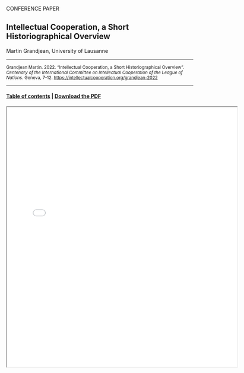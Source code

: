 CONFERENCE PAPER

## Intellectual Cooperation, a Short Historiographical Overview

Martin Grandjean, University of Lausanne

<hr>

<small>Grandjean Martin. 2022. “Intellectual Cooperation, a Short Historiographical Overview”. _Centenary of the International Committee on Intellectual Cooperation of the League of Nations_. Geneva, 7-12. https://intellectualcooperation.org/grandjean-2022 </small>

<hr>

#### [Table of contents](url) |  [Download the PDF](url) 

<iframe src="/uploads/media/default/0001/01/540cb75550adf33f281f29132dddd14fded85bfc.pdf" width="620px" height="700px">

  
  
